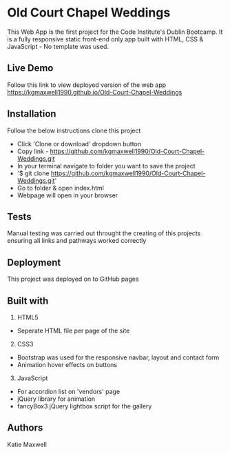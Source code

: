 # Old Court Chapel Weddings

This Web App is the first project for the Code Institute's Dublin Bootcamp. It is a fully responsive static front-end only app built with HTML, CSS & JavaScript - No template was used.

## Live Demo

Follow this link to view deployed version of the web app https://kgmaxwell1990.github.io/Old-Court-Chapel-Weddings

## Installation

Follow the below instructions clone this project

* Click 'Clone or download' dropdown button
* Copy link - https://github.com/kgmaxwell1990/Old-Court-Chapel-Weddings.git
* In your terminal navigate to folder you want to save the project
* '$ git clone https://github.com/kgmaxwell1990/Old-Court-Chapel-Weddings.git'
* Go to folder & open index.html 
* Webpage will open in your browser 

## Tests

Manual testing was carried out throught the creating of this projects ensuring all links and pathways worked correctly

## Deployment

This project was deployed on to GitHub pages

## Built with 
1. HTML5
* Seperate HTML file per page of the site

2. CSS3
* Bootstrap was used for the responsive navbar, layout and contact form 
* Animation hover effects on buttons

3. JavaScript
* For accordion list on 'vendors' page
* jQuery library for animation
* fancyBox3 jQuery lightbox script for the gallery

## Authors

Katie Maxwell



